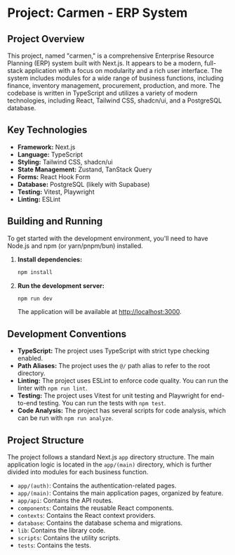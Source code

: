 # Project: Carmen - ERP System

## Project Overview

This project, named "carmen," is a comprehensive Enterprise Resource Planning (ERP) system built with Next.js. It appears to be a modern, full-stack application with a focus on modularity and a rich user interface. The system includes modules for a wide range of business functions, including finance, inventory management, procurement, production, and more. The codebase is written in TypeScript and utilizes a variety of modern technologies, including React, Tailwind CSS, shadcn/ui, and a PostgreSQL database.

## Key Technologies

*   **Framework:** Next.js
*   **Language:** TypeScript
*   **Styling:** Tailwind CSS, shadcn/ui
*   **State Management:** Zustand, TanStack Query
*   **Forms:** React Hook Form
*   **Database:** PostgreSQL (likely with Supabase)
*   **Testing:** Vitest, Playwright
*   **Linting:** ESLint

## Building and Running

To get started with the development environment, you'll need to have Node.js and npm (or yarn/pnpm/bun) installed.

1.  **Install dependencies:**
    ```bash
    npm install
    ```

2.  **Run the development server:**
    ```bash
    npm run dev
    ```

    The application will be available at [http://localhost:3000](http://localhost:3000).

## Development Conventions

*   **TypeScript:** The project uses TypeScript with strict type checking enabled.
*   **Path Aliases:** The project uses the `@/` path alias to refer to the root directory.
*   **Linting:** The project uses ESLint to enforce code quality. You can run the linter with `npm run lint`.
*   **Testing:** The project uses Vitest for unit testing and Playwright for end-to-end testing. You can run the tests with `npm test`.
*   **Code Analysis:** The project has several scripts for code analysis, which can be run with `npm run analyze`.

## Project Structure

The project follows a standard Next.js `app` directory structure. The main application logic is located in the `app/(main)` directory, which is further divided into modules for each business function.

*   `app/(auth)`: Contains the authentication-related pages.
*   `app/(main)`: Contains the main application pages, organized by feature.
*   `app/api`: Contains the API routes.
*   `components`: Contains the reusable React components.
*   `contexts`: Contains the React context providers.
*   `database`: Contains the database schema and migrations.
*   `lib`: Contains the library code.
*   `scripts`: Contains the utility scripts.
*   `tests`: Contains the tests.
